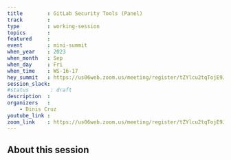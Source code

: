 ```yaml
---
title        : GitLab Security Tools (Panel)  
track        :
type         : working-session
topics       :
featured     :
event        : mini-summit
when_year    : 2023
when_month   : Sep
when_day     : Fri
when_time    : WS-16-17
hey_summit   : https://us06web.zoom.us/meeting/register/tZYlcu2tqTojE9JGLm0ciVO7E3jaMjfyIenW 
session_slack:
#status       : draft
description  :
organizers   :
    - Dinis Cruz
youtube_link :
zoom_link    : https://us06web.zoom.us/meeting/register/tZYlcu2tqTojE9JGLm0ciVO7E3jaMjfyIenW 
---
```


## About this session
